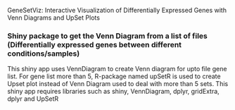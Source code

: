 GeneSetViz: Interactive Visualization of Differentially Expressed Genes with Venn Diagrams and UpSet Plots

### Shiny package to get the Venn Diagram from a list of files (Differentially expressed genes between different conditions/samples)

This shiny app uses VennDiagram to create Venn diagram for upto file gene list.
For gene list more than 5, R-package named upSetR is used to create Upset plot instead of Venn Diagram used to deal with more than 5 sets.
This shiny app requires libraries such as shiny, VennDiagram, dplyr, gridExtra, dplyr and UpSetR
